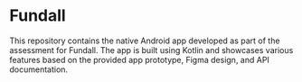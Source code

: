 # Fundall
This repository contains the native Android app developed as part of the assessment for Fundall. The app is built using Kotlin and showcases various features based on the provided app prototype, Figma design, and API documentation.
